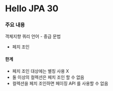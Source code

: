 # Hello JPA 30

### 주요 내용

객체지향 쿼리 언어 - 중급 문법

- 페치 조인

#### 한계
- 페치 조인 대상에는 별칭 사용 X
- 둘 이상의 컬렉션은 페치 조인 할 수 없음
- 컬렉션을 페치 조인하면 페이징 API 를 사용할 수 없음